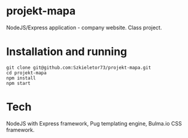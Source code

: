 # projekt-mapa
NodeJS/Express application - company website. Class project.

# Installation and running
    git clone git@github.com:Szkieletor73/projekt-mapa.git
    cd projekt-mapa
    npm install
    npm start

# Tech
NodeJS with Express framework, Pug templating engine, Bulma.io CSS framework.
